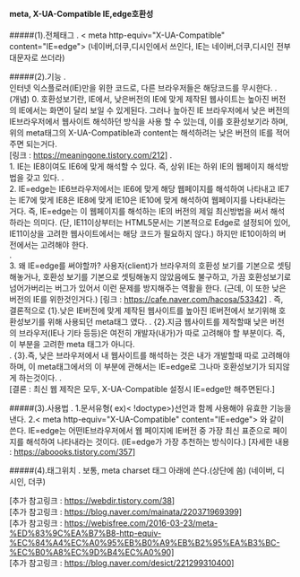 #### meta, X-UA-Compatible IE,edge호환성

#####(1).전체태그
.
    < meta http-equiv="X-UA-Compatible" content="IE=edge">
    (네이버,더쿠,디시인에서 쓰인다, IE는 네이버,더쿠,디시인 전부 대문자로 쓰더라)    
 
#####(2).기능
.   
    인터넷 익스플로러(IE)만을 위한 코드로, 다른 브라우저들은 해당코드를 무시한다.
.    
    (개념)
    0. 호환성보기란, IE에서, 낮은버전의 IE에 맞게 제작된 웹사이트는 높아진 버전의 IE에서는
    화면이 달리 보일 수 있게된다. 그러나 높아진 IE 브라우저에서 낮은 버전의 IE브라우저에서
    웹사이트 해석하던 방식을 사용 할 수 있는데, 이를 호환성보기라 하며, 위의 meta태그의
    X-UA-Compatible과 content는 해석하려는 낮은 버전의 IE를 적어주면 되는거다.    
    [링크 : https://meaningone.tistory.com/212]
.    
    1. IE는 IE8이여도 IE6에 맞게 해석할 수 있다. 즉, 상위 IE는 하위 IE의 웹페이지 해석방법을
    갖고 있다.
.     
    2. IE=edge는 IE6브라우저에서는 IE6에 맞게 해당 웹페이지를 해석하여 나타내고
    IE7는 IE7에 맞게 IE8은 IE8에 맞게 IE10은 IE10에 맞게 해석하여 웹페이지를 나타내라는 거다.
    즉, IE=edge는 이 웹페이지를 해석하는 IE의 버전의 제일 최신방법을 써서 해석하라는 의미다.
    (단, IE11이상부터는 HTML5문서는 기본적으로 Edge로 설정되어 있어, IE11이상을 고려한 웹사이트에서는 해당 코드가 필요하지 않다.)
    하지만 IE10이하의 버전에서는 고려해야 한다.   
.   
    3. 왜 IE=edge를 써야할까?
    사용자(client)가 브라우저의 호환성 보기를 기본으로 셋팅해놓거나, 호환성 보기를 기본으로 셋팅해놓지
    않았음에도 불구하고, 가끔 호환성보기로 넘어가버리는 버그가 있어서 이런 문제를 방지해주는 역활을 한다.
    (근데, 이 또한 낮은 버전의 IE를 위한것인거다.)
    [링크 : https://cafe.naver.com/hacosa/53342]
.
    즉, 결론적으로
        {1}.낮은 IE버전에 맞게 제작된 웹사이트를 높아진 IE버전에서 보기위해
         호환성보기를 위해 사용되던 meta태그 였다.
.
        {2}.지금 웹사이트를 제작할때 낮은 버전의 브라우저(IE나 기타 등등)은 여전히
        개발자(내가)가 따로 고려해야 할 부분이다. 즉, 이 부분을 고려한 meta 태그가 아니다.    
.
        {3}.즉, 낮은 브라우저에서 내 웹사이트를 해석하는 것은 내가 개발할때 따로 고려해야하며,
        이 meta태그에서의 이 부분에 관해서는 IE=edge로 그나마 호환성보기가 되지않게 하는것이다.
.        
        [결론 : 최신 웹 제작은 모두, X-UA-Compatible 설정시 IE=edge만 해주면된다.]

#####(3).사용법
.
    1.문서유형( ex)< !doctype>)선언과 함께 사용해야 유효한 기능을 낸다.
    2.< meta http-equiv="X-UA-Compatible" content="IE=edge"> 와 같이 쓴다.
    IE=edge는 어떤IE브라우저에서 웹 페이지에 IE버전 중 가장 최신 표준으로 페이지를 해석하여 나타내라는 것이다.
    (IE=edge가 가장 추천하는 방식이다.)
    [자세한 내용 : https://aboooks.tistory.com/357]
    
#####(4).태그위치
.   보통, meta charset 태그 아래에 쓴다.(상단에 씀)
    (네이버, 디시인, 더쿠)

[추가 참고링크 : https://webdir.tistory.com/38]   
[추가 참고링크 : https://blog.naver.com/mainata/220371969399]   
[추가 참고링크 : https://webisfree.com/2016-03-23/meta-%ED%83%9C%EA%B7%B8-http-equiv-%EC%84%A4%EC%A0%95%EB%B0%A9%EB%B2%95%EA%B3%BC-%EC%B0%A8%EC%9D%B4%EC%A0%90]   
[추가 참고링크 : https://blog.naver.com/desict/221299310400]